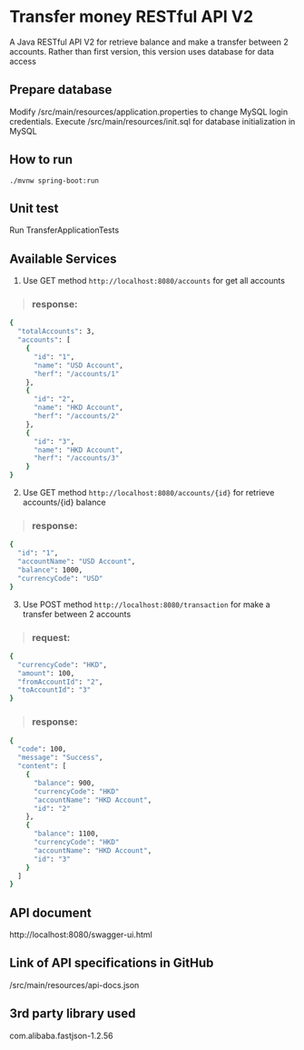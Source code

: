 # Transfer money RESTful API V2
A Java RESTful API V2 for retrieve balance and make a transfer between 2 accounts. Rather than first version, this version uses database for data access

## Prepare database
Modify /src/main/resources/application.properties to change MySQL login credentials. Execute /src/main/resources/init.sql for database initialization in MySQL

## How to run
`./mvnw spring-boot:run`

## Unit test
Run TransferApplicationTests

## Available Services
1. Use GET method
`http://localhost:8080/accounts`
for get all accounts
>### response:
```sh
{
  "totalAccounts": 3,
  "accounts": [
    {
      "id": "1",
      "name": "USD Account",
      "herf": "/accounts/1"
    },
    {
      "id": "2",
      "name": "HKD Account",
      "herf": "/accounts/2"
    },
    {
      "id": "3",
      "name": "HKD Account",
      "herf": "/accounts/3"
    }
}
```

2. Use GET method
`http://localhost:8080/accounts/{id}`
for retrieve accounts/{id} balance
>### response:
```sh
{
  "id": "1",
  "accountName": "USD Account",
  "balance": 1000,
  "currencyCode": "USD"
}
```

3. Use POST method
`http://localhost:8080/transaction`
for make a transfer between 2 accounts
>### request:
```sh
{
  "currencyCode": "HKD",
  "amount": 100,
  "fromAccountId": "2",
  "toAccountId": "3"
}
```

>### response:
```sh
{
  "code": 100,
  "message": "Success",
  "content": [
    {
      "balance": 900,
      "currencyCode": "HKD"
      "accountName": "HKD Account",
      "id": "2"
    },
    {
      "balance": 1100,
      "currencyCode": "HKD"
      "accountName": "HKD Account",
      "id": "3"
    }
  ]
}
```

## API document
http://localhost:8080/swagger-ui.html

## Link of API specifications in GitHub
/src/main/resources/api-docs.json

## 3rd party library used
com.alibaba.fastjson-1.2.56
